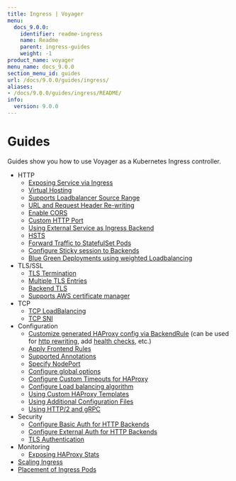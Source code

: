 ```yaml
---
title: Ingress | Voyager
menu:
  docs_9.0.0:
    identifier: readme-ingress
    name: Readme
    parent: ingress-guides
    weight: -1
product_name: voyager
menu_name: docs_9.0.0
section_menu_id: guides
url: /docs/9.0.0/guides/ingress/
aliases:
- /docs/9.0.0/guides/ingress/README/
info:
  version: 9.0.0
---
```


# Guides

Guides show you how to use Voyager as a Kubernetes Ingress controller.

- HTTP
  - [Exposing Service via Ingress](/docs/9.0.0/guides/ingress/http/single-service)
  - [Virtual Hosting](/docs/9.0.0/guides/ingress/http/virtual-hosting)
  - [Supports Loadbalancer Source Range](/docs/9.0.0/guides/ingress/http/source-range)
  - [URL and Request Header Re-writing](/docs/9.0.0/guides/ingress/http/rewrite-rules)
  - [Enable CORS](/docs/9.0.0/guides/ingress/http/cors)
  - [Custom HTTP Port](/docs/9.0.0/guides/ingress/http/custom-http-port)
  - [Using External Service as Ingress Backend](/docs/9.0.0/guides/ingress/http/external-svc)
  - [HSTS](/docs/9.0.0/guides/ingress/http/hsts)
  - [Forward Traffic to StatefulSet Pods](/docs/9.0.0/guides/ingress/http/statefulset-pod)
  - [Configure Sticky session to Backends](/docs/9.0.0/guides/ingress/http/sticky-session)
  - [Blue Green Deployments using weighted Loadbalancing](/docs/9.0.0/guides/ingress/http/blue-green-deployment)
- TLS/SSL
  - [TLS Termination](/docs/9.0.0/guides/ingress/tls/overview)
  - [Multiple TLS Entries](/docs/9.0.0/guides/ingress/tls/multiple-tls)
  - [Backend TLS](/docs/9.0.0/guides/ingress/tls/backend-tls)
  - [Supports AWS certificate manager](/docs/9.0.0/guides/ingress/tls/aws-cert-manager)
- TCP
  - [TCP LoadBalancing](/docs/9.0.0/guides/ingress/tcp/overview)
  - [TCP SNI](/docs/9.0.0/guides/ingress/tcp/tcp-sni)
- Configuration
  - [Customize generated HAProxy config via BackendRule](/docs/9.0.0/guides/ingress/configuration/backend-rule) (can be used for [http rewriting](https://www.haproxy.com/doc/aloha/7.0/haproxy/http_rewriting.html), add [health checks](https://www.haproxy.com/doc/aloha/7.0/haproxy/healthchecks.html), etc.)
  - [Apply Frontend Rules](/docs/9.0.0/guides/ingress/configuration/frontend-rule)
  - [Supported Annotations](/docs/9.0.0/guides/ingress/configuration/annotations)
  - [Specify NodePort](/docs/9.0.0/guides/ingress/configuration/node-port)
  - [Configure global options](/docs/9.0.0/guides/ingress/configuration/default-options)
  - [Configure Custom Timeouts for HAProxy](/docs/9.0.0/guides/ingress/configuration/default-timeouts)
  - [Configure Load balancing algorithm](/docs/9.0.0/guides/ingress/configuration/loadbalance-algorithm)
  - [Using Custom HAProxy Templates](/docs/9.0.0/guides/ingress/configuration/custom-templates)
  - [Using Additional Configuration Files](/docs/9.0.0/guides/ingress/configuration/config-volumes)
  - [Using HTTP/2 and gRPC](/docs/9.0.0/guides/ingress/configuration/http-2)
- Security
  - [Configure Basic Auth for HTTP Backends](/docs/9.0.0/guides/ingress/security/basic-auth)
  - [Configure External Auth for HTTP Backends](/docs/9.0.0/guides/ingress/security/oauth)
  - [TLS Authentication](/docs/9.0.0/guides/ingress/security/tls-auth)
- Monitoring
  - [Exposing HAProxy Stats](/docs/9.0.0/guides/ingress/monitoring/haproxy-stats)
- [Scaling Ingress](/docs/9.0.0/guides/ingress/scaling)
- [Placement of Ingress Pods](/docs/9.0.0/guides/ingress/pod-placement)
